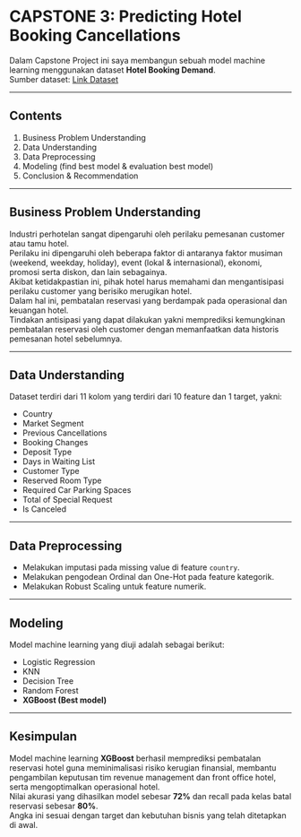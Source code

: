 # CAPSTONE 3: Predicting Hotel Booking Cancellations

Dalam Capstone Project ini saya membangun sebuah model machine learning menggunakan dataset **Hotel Booking Demand**.  
Sumber dataset: [Link Dataset](https://drive.google.com/drive/folders/17KIeOXK7eYGuzgpn_IljlUFcE4v96lSL)

---

## Contents

1. Business Problem Understanding
2. Data Understanding
3. Data Preprocessing
4. Modeling (find best model & evaluation best model)
5. Conclusion & Recommendation

---

## Business Problem Understanding

Industri perhotelan sangat dipengaruhi oleh perilaku pemesanan customer atau tamu hotel.  
Perilaku ini dipengaruhi oleh beberapa faktor di antaranya faktor musiman (weekend, weekday, holiday), event (lokal & internasional), ekonomi, promosi serta diskon, dan lain sebagainya.  
Akibat ketidakpastian ini, pihak hotel harus memahami dan mengantisipasi perilaku customer yang berisiko merugikan hotel.  
Dalam hal ini, pembatalan reservasi yang berdampak pada operasional dan keuangan hotel.  
Tindakan antisipasi yang dapat dilakukan yakni memprediksi kemungkinan pembatalan reservasi oleh customer dengan memanfaatkan data historis pemesanan hotel sebelumnya.

---

## Data Understanding

Dataset terdiri dari 11 kolom yang terdiri dari 10 feature dan 1 target, yakni:

- Country
- Market Segment
- Previous Cancellations
- Booking Changes
- Deposit Type
- Days in Waiting List
- Customer Type
- Reserved Room Type
- Required Car Parking Spaces
- Total of Special Request
- Is Canceled

---

## Data Preprocessing

- Melakukan imputasi pada missing value di feature `country`.
- Melakukan pengodean Ordinal dan One-Hot pada feature kategorik.
- Melakukan Robust Scaling untuk feature numerik.

---

## Modeling

Model machine learning yang diuji adalah sebagai berikut:
- Logistic Regression
- KNN
- Decision Tree
- Random Forest
- **XGBoost (Best model)**

---

## Kesimpulan

Model machine learning **XGBoost** berhasil memprediksi pembatalan reservasi hotel guna meminimalisasi risiko kerugian finansial, membantu pengambilan keputusan tim revenue management dan front office hotel, serta mengoptimalkan operasional hotel.  
Nilai akurasi yang dihasilkan model sebesar **72%** dan recall pada kelas batal reservasi sebesar **80%**.  
Angka ini sesuai dengan target dan kebutuhan bisnis yang telah ditetapkan di awal.
